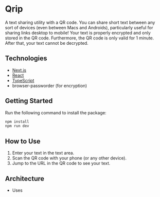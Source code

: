 # Qrip

A text sharing utility with a QR code. You can share short text between any sort of devices (even between Macs and Androids), particularly useful for sharing links desktop to mobile! Your text is properly encrypted and only stored in the QR code. Furthermore, the QR code is only valid for 1 minute. After that, your text cannot be decrypted.

## Technologies

- [Next.js](https://nextjs.org/)
- [React](https://reactjs.org/)
- [TypeScript](https://www.typescriptlang.org/)
- browser-passworder (for encryption)

## Getting Started

Run the following command to install the package:

```bash
npm install
npm run dev
```

## How to Use

1. Enter your text in the text area.
2. Scan the QR code with your phone (or any other device).
3. Jump to the URL in the QR code to see your text.

## Architecture

- Uses 